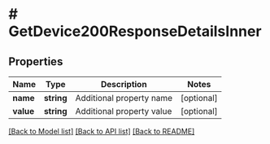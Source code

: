 # # GetDevice200ResponseDetailsInner

## Properties

Name | Type | Description | Notes
------------ | ------------- | ------------- | -------------
**name** | **string** | Additional property name | [optional]
**value** | **string** | Additional property value | [optional]

[[Back to Model list]](../../README.md#models) [[Back to API list]](../../README.md#endpoints) [[Back to README]](../../README.md)

